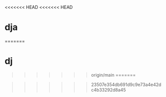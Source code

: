 <<<<<<< HEAD
<<<<<<< HEAD
# dja
=======
# dj
>>>>>>> origin/main
=======

>>>>>>> 23507e354db691d9c9e73a4e42dc4b33292d8a45
